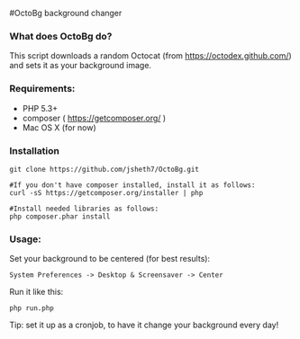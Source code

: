 #OctoBg background changer

### What does OctoBg do?

This script downloads a random Octocat (from https://octodex.github.com/) and sets it as your background image.

### Requirements:

* PHP 5.3+
* composer ( https://getcomposer.org/ )
* Mac OS X (for now)

### Installation

    git clone https://github.com/jsheth7/OctoBg.git
    
    #If you don't have composer installed, install it as follows:
    curl -sS https://getcomposer.org/installer | php
    
    #Install needed libraries as follows:
    php composer.phar install
   
### Usage:

Set your background to be centered (for best results): 

    System Preferences -> Desktop & Screensaver -> Center
 
Run it like this:

    php run.php
  
Tip: set it up as a cronjob, to have it change your background every day!
